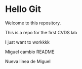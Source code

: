 # Hello Git

Welcome to this repository.


This is a repo for the first CVDS lab


I just want to workkkk

Miguel cambio README

Nueva linea de Miguel
